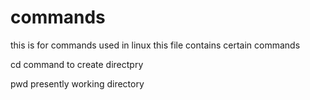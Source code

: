 # commands
this is for commands used in linux
this file contains certain commands

cd command
to create directpry

pwd
presently working directory
